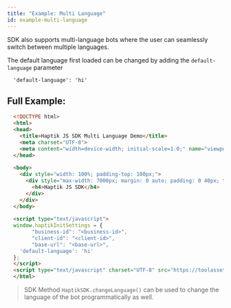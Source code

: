 ```yaml
---
title: "Example: Multi Language"
id: example-multi-language
---
```


SDK also supports multi-language bots where the user can seamlessly switch between multiple languages.

The default language first loaded can be changed by adding the `default-language` parameter
```
  'default-language': 'hi'
```

## Full Example:
```html
  <!DOCTYPE html>
  <html>
  <head>
    <title>Haptik JS SDK Multi Language Demo</title>
    <meta charset="UTF-8">
    <meta content="width=device-width; initial-scale=1.0;" name="viewport">
  </head>
  
  <body>
    <div style="width: 100%; padding-top: 100px;">
      <div style="max-width: 7000px; margin: 0 auto; padding: 0 40px; text-align: left;">
        <h4>Haptik JS SDK</h4>
      </div>
    </div>
  </body>
  
  <script type="text/javascript">
  window.haptikInitSettings = {
        "business-id": "<business-id>",
        "client-id": "<client-id>",
        "base-url": "<base-url>",
    'default-language': 'hi'
  };
  </script>
  <script type="text/javascript" charset="UTF-8" src="https://toolassets.haptikapi.com/platform/javascript-xdk/production/loader.js"></script>
  </html>
```

> SDK Method `HaptikSDK.changeLanguage()` can be used to change the language of the bot programmatically as well.
> 
